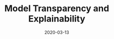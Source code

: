 ---
title: "Model Transparency and Explainability"
date: 2020-03-13
categories: [external, ople]
tags: [seo, blog post, machine learning]
link: https://ople.ai/ai-blog/model-transparency-and-explainability/
---
